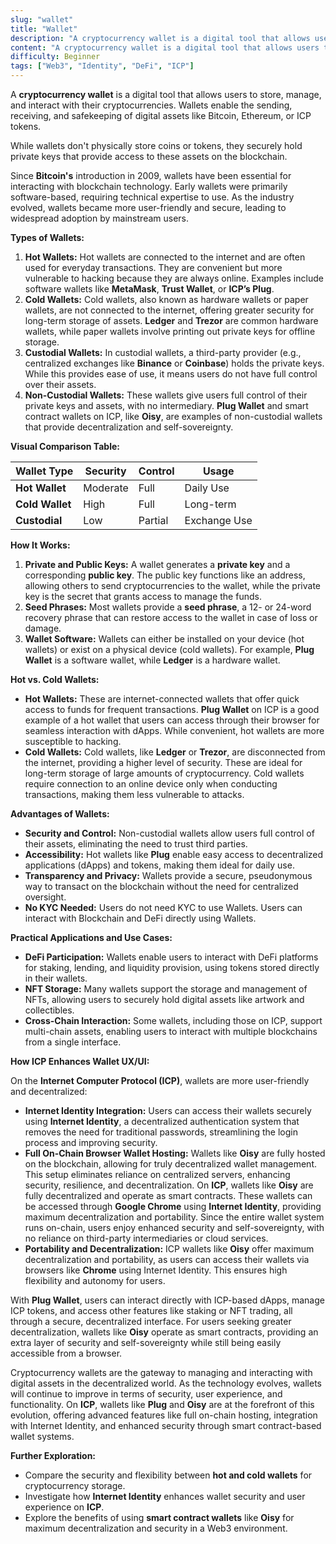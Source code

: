 ```yaml
---
slug: "wallet"
title: "Wallet"
description: "A cryptocurrency wallet is a digital tool that allows users to store, manage, and interact with their cryptocurrencies."
content: "A cryptocurrency wallet is a digital tool that allows users to store, manage, and interact with their cryptocurrencies. Wallets enable the sending, receiving, and safekeeping of digital assets like Bitcoin, Ethereum, or ICP tokens."
difficulty: Beginner
tags: ["Web3", "Identity", "DeFi", "ICP"]
---
```





A **cryptocurrency wallet** is a digital tool that allows users to store, manage, and interact with their cryptocurrencies. Wallets enable the sending, receiving, and safekeeping of digital assets like Bitcoin, Ethereum, or ICP tokens.

While wallets don't physically store coins or tokens, they securely hold private keys that provide access to these assets on the blockchain.

Since **Bitcoin's** introduction in 2009, wallets have been essential for interacting with blockchain technology. Early wallets were primarily software-based, requiring technical expertise to use. As the industry evolved, wallets became more user-friendly and secure, leading to widespread adoption by mainstream users.

**Types of Wallets:**

1. **Hot Wallets:** Hot wallets are connected to the internet and are often used for everyday transactions. They are convenient but more vulnerable to hacking because they are always online. Examples include software wallets like **MetaMask**, **Trust Wallet**, or **ICP’s Plug**.
2. **Cold Wallets:** Cold wallets, also known as hardware wallets or paper wallets, are not connected to the internet, offering greater security for long-term storage of assets. **Ledger** and **Trezor** are common hardware wallets, while paper wallets involve printing out private keys for offline storage.
3. **Custodial Wallets:** In custodial wallets, a third-party provider (e.g., centralized exchanges like **Binance** or **Coinbase**) holds the private keys. While this provides ease of use, it means users do not have full control over their assets.
4. **Non-Custodial Wallets:** These wallets give users full control of their private keys and assets, with no intermediary. **Plug Wallet** and smart contract wallets on ICP, like **Oisy**, are examples of non-custodial wallets that provide decentralization and self-sovereignty.

**Visual Comparison Table:**

| Wallet Type | Security | Control | Usage |
| --- | --- | --- | --- |
| **Hot Wallet** | Moderate | Full | Daily Use |
| **Cold Wallet** | High | Full | Long-term |
| **Custodial** | Low | Partial | Exchange Use |

**How It Works:**

1. **Private and Public Keys:** A wallet generates a **private key** and a corresponding **public key**. The public key functions like an address, allowing others to send cryptocurrencies to the wallet, while the private key is the secret that grants access to manage the funds.
2. **Seed Phrases:** Most wallets provide a **seed phrase**, a 12- or 24-word recovery phrase that can restore access to the wallet in case of loss or damage.
3. **Wallet Software:** Wallets can either be installed on your device (hot wallets) or exist on a physical device (cold wallets). For example, **Plug Wallet** is a software wallet, while **Ledger** is a hardware wallet.

**Hot vs. Cold Wallets:**

- **Hot Wallets:** These are internet-connected wallets that offer quick access to funds for frequent transactions. **Plug Wallet** on ICP is a good example of a hot wallet that users can access through their browser for seamless interaction with dApps. While convenient, hot wallets are more susceptible to hacking.
- **Cold Wallets:** Cold wallets, like **Ledger** or **Trezor**, are disconnected from the internet, providing a higher level of security. These are ideal for long-term storage of large amounts of cryptocurrency. Cold wallets require connection to an online device only when conducting transactions, making them less vulnerable to attacks.

**Advantages of Wallets:**

- **Security and Control:** Non-custodial wallets allow users full control of their assets, eliminating the need to trust third parties.
- **Accessibility:** Hot wallets like **Plug** enable easy access to decentralized applications (dApps) and tokens, making them ideal for daily use.
- **Transparency and Privacy:** Wallets provide a secure, pseudonymous way to transact on the blockchain without the need for centralized oversight.
- **No KYC Needed:** Users do not need KYC to use Wallets. Users can interact with Blockchain and DeFi directly using Wallets.

**Practical Applications and Use Cases:**

- **DeFi Participation:** Wallets enable users to interact with DeFi platforms for staking, lending, and liquidity provision, using tokens stored directly in their wallets.
- **NFT Storage:** Many wallets support the storage and management of NFTs, allowing users to securely hold digital assets like artwork and collectibles.
- **Cross-Chain Interaction:** Some wallets, including those on ICP, support multi-chain assets, enabling users to interact with multiple blockchains from a single interface.

**How ICP Enhances Wallet UX/UI:**

On the **Internet Computer Protocol (ICP)**, wallets are more user-friendly and decentralized:

- **Internet Identity Integration:** Users can access their wallets securely using **Internet Identity**, a decentralized authentication system that removes the need for traditional passwords, streamlining the login process and improving security.
- **Full On-Chain Browser Wallet Hosting:** Wallets like **Oisy** are fully hosted on the blockchain, allowing for truly decentralized wallet management. This setup eliminates reliance on centralized servers, enhancing security, resilience, and decentralization. On **ICP**, wallets like **Oisy** are fully decentralized and operate as smart contracts. These wallets can be accessed through **Google Chrome** using **Internet Identity**, providing maximum decentralization and portability. Since the entire wallet system runs on-chain, users enjoy enhanced security and self-sovereignty, with no reliance on third-party intermediaries or cloud services.
- **Portability and Decentralization:** ICP wallets like **Oisy** offer maximum decentralization and portability, as users can access their wallets via browsers like **Chrome** using Internet Identity. This ensures high flexibility and autonomy for users.

With **Plug Wallet**, users can interact directly with ICP-based dApps, manage ICP tokens, and access other features like staking or NFT trading, all through a secure, decentralized interface. For users seeking greater decentralization, wallets like **Oisy** operate as smart contracts, providing an extra layer of security and self-sovereignty while still being easily accessible from a browser.

Cryptocurrency wallets are the gateway to managing and interacting with digital assets in the decentralized world. As the technology evolves, wallets will continue to improve in terms of security, user experience, and functionality. On **ICP**, wallets like **Plug** and **Oisy** are at the forefront of this evolution, offering advanced features like full on-chain hosting, integration with Internet Identity, and enhanced security through smart contract-based wallet systems.

**Further Exploration:**

- Compare the security and flexibility between **hot and cold wallets** for cryptocurrency storage.
- Investigate how **Internet Identity** enhances wallet security and user experience on **ICP**.
- Explore the benefits of using **smart contract wallets** like **Oisy** for maximum decentralization and security in a Web3 environment.
